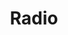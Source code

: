 ---
title: Radio
layout: "layouts/documentation.njk"
eleventyNavigation:
  key: radioEN
  title: Radio — coming soon
  locale: en
  parent: formsEN
  order: 4
  url: null
  hideMain: true
translationKey: "radio"
permalink: false
---